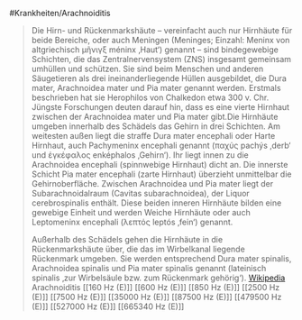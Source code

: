 #Krankheiten/Arachnoiditis
> Die Hirn- und Rückenmarkshäute – vereinfacht auch nur Hirnhäute für beide Bereiche, oder auch Meningen (Meninges; Einzahl: Meninx von altgriechisch μῆνιγξ méninx ‚Haut‘) genannt – sind bindegewebige Schichten, die das Zentralnervensystem (ZNS) insgesamt gemeinsam umhüllen und schützen. Sie sind beim Menschen und anderen Säugetieren als drei ineinanderliegende Hüllen ausgebildet, die Dura mater, Arachnoidea mater und Pia mater genannt werden. Erstmals beschrieben hat sie Herophilos von Chalkedon etwa 300 v. Chr. Jüngste Forschungen deuten darauf hin, dass es eine vierte Hirnhaut zwischen der Arachnoidea mater und Pia mater gibt.Die Hirnhäute umgeben innerhalb des Schädels das Gehirn in drei Schichten. Am weitesten außen liegt die straffe Dura mater encephali oder Harte Hirnhaut, auch Pachymeninx encephali genannt (παχύς pachýs ‚derb‘ und ἐγκέφαλος enképhalos ‚Gehirn‘). Ihr liegt innen zu die Arachnoidea encephali (spinnwebige Hirnhaut) dicht an. Die innerste Schicht Pia mater encephali (zarte Hirnhaut) überzieht unmittelbar die Gehirnoberfläche. Zwischen Arachnoidea und Pia mater liegt der Subarachnoidalraum (Cavitas subarachnoidea), der Liquor cerebrospinalis enthält. Diese beiden inneren Hirnhäute bilden eine gewebige Einheit und werden Weiche Hirnhäute oder auch Leptomeninx encephali (λεπτός leptós ‚fein‘) genannt.
>
> Außerhalb des Schädels gehen die Hirnhäute in die Rückenmarkshäute über, die das im Wirbelkanal liegende Rückenmark umgeben. Sie werden entsprechend Dura mater spinalis, Arachnoidea spinalis und Pia mater spinalis genannt (lateinisch spinalis ‚zur Wirbelsäule bzw. zum Rückenmark gehörig‘).
> [Wikipedia](https://de.wikipedia.org/wiki/Hirn-%20und%20R%C3%BCckenmarksh%C3%A4ute)
Arachnoiditis
[[160 Hz (E)]]
[[600 Hz (E)]]
[[850 Hz (E)]]
[[2500 Hz (E)]]
[[7500 Hz (E)]]
[[35000 Hz (E)]]
[[87500 Hz (E)]]
[[479500 Hz (E)]]
[[527000 Hz (E)]]
[[665340 Hz (E)]]